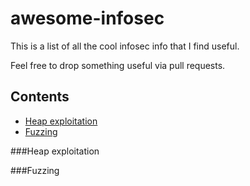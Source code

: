 # awesome-infosec
This is a list of all the cool infosec info that I find useful.

Feel free to drop something useful via pull requests.

## Contents
* [Heap exploitation](###heap-exploitation)
* [Fuzzing](###fuzzing)

###Heap exploitation

###Fuzzing
